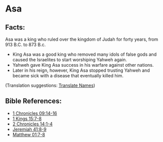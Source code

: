 # Asa #

## Facts: ##

Asa was a king who ruled over the kingdom of Judah for forty years, from 913 B.C. to 873 B.c.

* King Asa was a good king who removed many idols of false gods and caused the Israelites to start worshiping Yahweh again.
* Yahweh gave King Asa success in his warfare against other nations.
* Later in his reign, however, King Asa stopped trusting Yahweh and became sick with a disease that eventually killed him.

(Translation suggestions: [Translate Names](en/ta-vol1/translate/man/translate-names))

## Bible References: ##

* [1 Chronicles 09:14-16](en/tn/1ch/help/09/14)
* [1 Kings 15:7-8](en/tn/1ki/help/15/07)
* [2 Chronicles 14:1-4](en/tn/2ch/help/14/01)
* [Jeremiah 41:8-9](en/tn/jer/help/41/08)
* [Matthew 01:7-8](en/tn/mat/help/01/07)